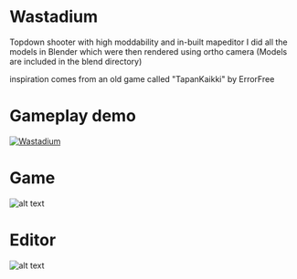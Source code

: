 # Wastadium
Topdown shooter with high moddability and in-built mapeditor
I did all the models in Blender which were then rendered using ortho camera
(Models are included in the blend directory)

inspiration comes from an old game called "TapanKaikki" by ErrorFree

# Gameplay demo
[![Wastadium](https://img.youtube.com/vi/NBjwIhancS8/0.jpg)](https://www.youtube.com/watch?v=NBjwIhancS8)
# Game 
![alt text](https://i.imgur.com/DMmw1Jo.png)
# Editor
![alt text](https://i.imgur.com/99b4sjq.png)

